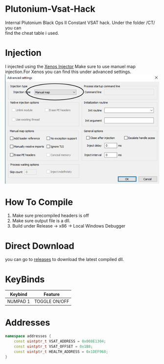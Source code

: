 # Plutonium-Vsat-Hack
Internal Plutonium Black Ops II Constant VSAT hack. Under the folder /CT/ you can <br> find the cheat table i used.

# Injection 
I injected using the [Xenos Injector](https://www.unknowncheats.me/forum/general-programming-and-reversing/124013-xenos-injector-v2-3-2-a.html) Make sure to use manuel map injection.For Xenos you can find this under advanced settings. ![Manual Map](/Showcase/manual_map.jpg) 

# How To Compile
1. Make sure precompiled headers is off <br>
2. Make sure output file is a dll.
3. Build under Release -> x86 -> Local Windows Debugger

# Direct Download
you can go to [releases](https://github.com/Drew-Alleman/Plutonium-Vsat-Hack/releases/) to download the latest compiled dll.

# KeyBinds  

| Keybind   | Feature |
| ------------- | ------------- |
|  NUMPAD 1  | TOGGLE ON/OFF   |

# Addresses
```c++
namespace addresses {
	const uintptr_t VSAT_ADDRESS = 0x008E1304;
	const uintptr_t VSAT_OFFSET = 0x1B8;
	const uintptr_t HEALTH_ADDRESS = 0x1DEF968;
}

```

